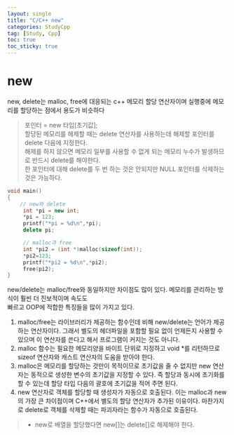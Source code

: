 ```yaml
---
layout: single
title: "C/C++ new"
categories: StudyCpp
tag: [Study, Cpp]
toc: true
toc_sticky: true
---
```


# new

new, delete는 malloc, free에 대응되는 c++ 메모리 할당 연산자이며 실행중에 메모리를 할당하는 점에서 용도가 비슷하다

> 포인터 = new 타입[초기값];  
할당된 메모리를 헤제할 때는 delete 연산자를 사용하는데 해제할 포인터를 delete 다음에 지정한다.  
해제를 하지 않으면 메모리 일부를 사용할 수 없게 되는 메모리 누수가 발생하므로 반드시 delete를 해야한다.  
한 포인터에 대해 delete를 두 번 하는 것은 안되지만 NULL 포인터를 삭제하는 것은 가능하다.

```c++
void main()
{
    // new와 delete
     int *pi = new int;
     *pi = 123;  
     printf("*pi = %d\n",*pi);
     delete pi;

     // malloc과 free
     int *pi2 = (int *)malloc(sizeof(int));
     *pi2=123;
     printf("*pi2 = %d\n",*pi2);
     free(pi2);
}
```

new/delete는 malloc/free와 동일하지만 차이점도 많이 있다. 메모리를 관리하는 방식이 훨씬 더 진보적이며 속도도  
빠르고 OOP에 적합한 특징들을 많이 가지고 있다.

1. malloc/free는 라이브러리가 제공하는 함수인데 비해 new/delete는 언어가 제공하는 연산자이다. 그래서 별도의 헤더파일을 포함할 필요 없이 언제든지 사용할 수 있으며 이 연산자를 쓴다고 해서 프로그램이 커지는 것도 아니다.
2. malloc 함수는 필요한 메모리양을 바이트 단위로 지정하고 void *를 리턴하므로 sizeof 연산자와 캐스트 연산자의 도움을 받아야 한다.
3. malloc은 메모리를 할당하는 것만이 목적이므로 초기값을 줄 수 없지만 new 연산자는 동적으로 생성한 변수의 초기값을 지정할 수 있다. 즉 할당과 동시에 초기화를 할 수 있는데 할당 타입 다음의 괄호에 초기값을 적어 주면 된다.  
4. new 연산자로 객체를 할당할 때 생성자가 자동으로 호출된다. 이는 malloc과 new의 가장 큰 차이점이며 C++에서 별도의 할당 연산자가 추가된 이유이다. 마찬가지로 delete로 객체를 삭제할 때는 파괴자라는 함수가 자동으로 호출된다.

> * new로 배열을 할당했다면
> new[]는 delete[]로 해제해야 한다.